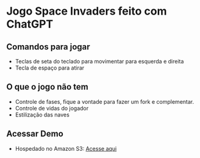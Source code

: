# Jogo Space Invaders feito com ChatGPT

## Comandos para jogar

- Teclas de seta do teclado para movimentar para esquerda e direita
- Tecla de espaço para atirar

## O que o jogo não tem

- Controle de fases, fique a vontade para fazer um fork e complementar.
- Controle de vidas do jogador
- Estilização das naves

## Acessar Demo

- Hospedado no Amazon S3: [Acesse aqui](http://space-invaders-gpt.s3-website-us-east-1.amazonaws.com/)
